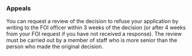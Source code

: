 ###  Appeals

You can request a review of the decision to refuse your application by writing
to the FOI officer within 3 weeks of the decision (or after 4 weeks from your
FOI request if you have not received a response). The review must be carried
out by a member of staff who is more senior than the person who made the
original decision.
